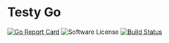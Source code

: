 # Testy Go

[![Go Report Card](https://goreportcard.com/badge/github.com/last-ent/testy-go)](https://goreportcard.com/report/github.com/last-ent/testy-go)
![Software License](https://img.shields.io/badge/license-MIT-brightgreen.svg?style=flat-square)
[![Build Status](https://travis-ci.com/last-ent/testy-go.svg?branch=master)](https://travis-ci.com/last-ent/testy-go)